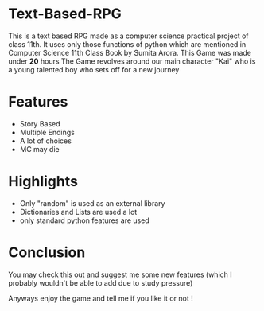 # Text-Based-RPG
This is a text based RPG made as a computer science practical project of class 11th. It uses only those functions of python which are mentioned in Computer Science 11th Class Book by Sumita Arora.
This Game was made under **20** hours 
The Game revolves around our main character "Kai" who is a young talented boy who sets off for a new journey

# Features
* Story Based
* Multiple Endings
* A lot of choices
* MC may die

# Highlights
* Only "random" is used as an external library
* Dictionaries and Lists are used a lot
* only standard python features are used

# Conclusion
You may check this out and suggest me some new features (which I probably wouldn't be able to add due to study pressure) 

Anyways enjoy the game and tell me if you like it or not !
